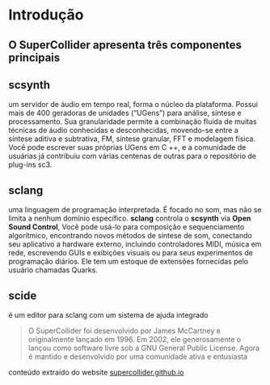 # Introdução

## O SuperCollider apresenta três componentes principais

## scsynth

um servidor de áudio em tempo real, forma o núcleo da plataforma. Possui mais de 400 geradoras de unidades (“UGens”) para análise, síntese e processamento. Sua granularidade permite a combinação fluida de muitas técnicas de áudio conhecidas e desconhecidas, movendo-se entre a síntese aditiva e subtrativa, FM, síntese granular, FFT e modelagem física. Você pode escrever suas próprias UGens em C ++, e a comunidade de usuárias já contribuiu com várias centenas de outras para o repositório de plug-ins sc3.

## sclang

uma linguagem de programação interpretada. É focado no som, mas não se limita a nenhum domínio específico. **sclang** controla o **scsynth** via **Open Sound Control**, Você pode usá-lo para composição e sequenciamento algorítmico, encontrando novos métodos de síntese de som, conectando seu aplicativo a hardware externo, incluindo controladores MIDI, música em rede, escrevendo GUIs e exibições visuais ou para seus experimentos de programação diários. Ele tem um estoque de extensões fornecidas pelo usuário chamadas Quarks.

## scide

é um editor para sclang com um sistema de ajuda integrado

> O SuperCollider foi desenvolvido por James McCartney e originalmente lançado em 1996. Em 2002, ele generosamente o lançou como software livre sob a GNU General Public License. Agora é mantido e desenvolvido por uma comunidade ativa e entusiasta

conteúdo extraído do website [supercollider.github.io](https://supercollider.github.io/)
